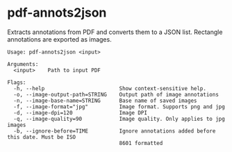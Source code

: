 # pdf-annots2json

Extracts annotations from PDF and converts them to a JSON list. Rectangle annotations are exported as images.

```
Usage: pdf-annots2json <input>

Arguments:
  <input>    Path to input PDF

Flags:
  -h, --help                        Show context-sensitive help.
  -o, --image-output-path=STRING    Output path of image annotations
  -n, --image-base-name=STRING      Base name of saved images
  -f, --image-format="jpg"          Image format. Supports png and jpg
  -d, --image-dpi=120               Image DPI
  -q, --image-quality=90            Image quality. Only applies to jpg images
  -b, --ignore-before=TIME          Ignore annotations added before this date. Must be ISO
                                    8601 formatted
```